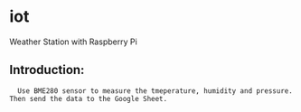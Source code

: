 # iot
Weather Station with Raspberry Pi
## Introduction:
      Use BME280 sensor to measure the tmeperature, humidity and pressure. Then send the data to the Google Sheet.
